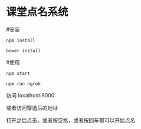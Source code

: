 课堂点名系统
============

#安装

`npm install`

`bower install`

#使用

`npm start`

`npm run ngrok`

访问 localhost:8000

或者访问穿透后的地址

打开之后点击，或者按空格，或者按回车都可以开始点名